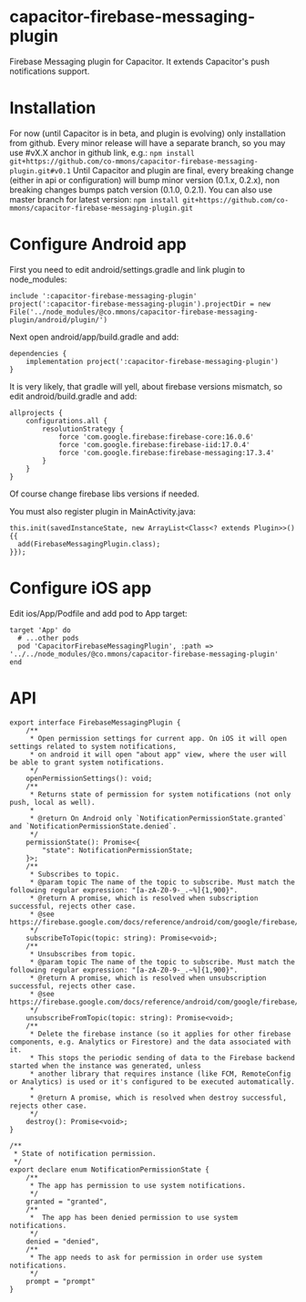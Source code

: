 # capacitor-firebase-messaging-plugin
Firebase Messaging plugin for Capacitor. It extends Capacitor's push notifications support.

# Installation
For now (until Capacitor is in beta, and plugin is evolving) only installation from github. Every minor release will have a separate branch, so you may use #vX.X anchor in github link, e.g.:
```npm install git+https://github.com/co-mmons/capacitor-firebase-messaging-plugin.git#v0.1```
Until Capacitor and plugin are final, every breaking change (either in api or configuration) will bump minor version (0.1.x, 0.2.x), non breaking changes bumps patch version (0.1.0, 0.2.1). You can also use master branch for latest version:
```npm install git+https://github.com/co-mmons/capacitor-firebase-messaging-plugin.git```

# Configure Android app
First you need to edit android/settings.gradle and link plugin to node_modules:
```
include ':capacitor-firebase-messaging-plugin'
project(':capacitor-firebase-messaging-plugin').projectDir = new File('../node_modules/@co.mmons/capacitor-firebase-messaging-plugin/android/plugin/')
```
Next open android/app/build.gradle and add:
```
dependencies {
    implementation project(':capacitor-firebase-messaging-plugin')
}
```
It is very likely, that gradle will yell, about firebase versions mismatch, so edit android/build.gradle and add:
```
allprojects {
    configurations.all {
        resolutionStrategy {
            force 'com.google.firebase:firebase-core:16.0.6'
            force 'com.google.firebase:firebase-iid:17.0.4'
            force 'com.google.firebase:firebase-messaging:17.3.4'
        }
    }
}
```
Of course change firebase libs versions if needed.

You must also register plugin in MainActivity.java:
```
this.init(savedInstanceState, new ArrayList<Class<? extends Plugin>>() {{
  add(FirebaseMessagingPlugin.class);
}});
```

# Configure iOS app
Edit ios/App/Podfile and add pod to App target:
```
target 'App' do
  # ...other pods
  pod 'CapacitorFirebaseMessagingPlugin', :path => '../../node_modules/@co.mmons/capacitor-firebase-messaging-plugin'  
end
```

# API
```
export interface FirebaseMessagingPlugin {
    /**
     * Open permission settings for current app. On iOS it will open settings related to system notifications,
     * on android it will open "about app" view, where the user will be able to grant system notifications.
     */
    openPermissionSettings(): void;
    /**
     * Returns state of permission for system notifications (not only push, local as well).
     *
     * @return On Android only `NotificationPermissionState.granted` and `NotificationPermissionState.denied`.
     */
    permissionState(): Promise<{
        "state": NotificationPermissionState;
    }>;
    /**
     * Subscribes to topic.
     * @param topic The name of the topic to subscribe. Must match the following regular expression: "[a-zA-Z0-9-_.~%]{1,900}".
     * @return A promise, which is resolved when subscription successful, rejects other case.
     * @see https://firebase.google.com/docs/reference/android/com/google/firebase/messaging/FirebaseMessaging.html#subscribeToTopic(java.lang.String)
     */
    subscribeToTopic(topic: string): Promise<void>;
    /**
     * Unsubscribes from topic.
     * @param topic The name of the topic to subscribe. Must match the following regular expression: "[a-zA-Z0-9-_.~%]{1,900}".
     * @return A promise, which is resolved when unsubscription successful, rejects other case.
     * @see https://firebase.google.com/docs/reference/android/com/google/firebase/messaging/FirebaseMessaging.html#unsubscribeFromTopic(java.lang.String)
     */
    unsubscribeFromTopic(topic: string): Promise<void>;
    /**
     * Delete the firebase instance (so it applies for other firebase components, e.g. Analytics or Firestore) and the data associated with it.
     * This stops the periodic sending of data to the Firebase backend started when the instance was generated, unless
     * another library that requires instance (like FCM, RemoteConfig or Analytics) is used or it's configured to be executed automatically.
     *
     * @return A promise, which is resolved when destroy successful, rejects other case.
     */
    destroy(): Promise<void>;
}

/**
 * State of notification permission.
 */
export declare enum NotificationPermissionState {
    /**
     * The app has permission to use system notifications.
     */
    granted = "granted",
    /**
     * 	The app has been denied permission to use system notifications.
     */
    denied = "denied",
    /**
     * The app needs to ask for permission in order use system notifications.
     */
    prompt = "prompt"
}

```
